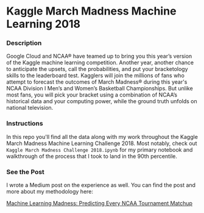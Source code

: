 # Kaggle March Madness Machine Learning 2018

### Description
Google Cloud and NCAA® have teamed up to bring you this year’s version of the Kaggle machine learning competition. Another year, another chance to anticipate the upsets, call the probabilities, and put your bracketology skills to the leaderboard test. Kagglers will join the millions of fans who attempt to forecast the outcomes of March Madness® during this year's NCAA Division I Men’s and Women’s Basketball Championships. But unlike most fans, you will pick your bracket using a combination of NCAA’s historical data and your computing power, while the ground truth unfolds on national television.

### Instructions
In this repo you'll find all the data along with my work throughout the Kaggle March Madness Machine Learning Challenge 2018. Most notably, check out `Kaggle March Madness Challenge 2018.ipynb` for my primary notebook and walkthrough of the process that I took to land in the 90th percentile. 

### See the Post
I wrote a Medium post on the experience as well. You can find the post and more about my methodology here: 

[Machine Learning Madness: Predicting Every NCAA Tournament Matchup](https://medium.com/@conordewey3/machine-learning-madness-predicting-every-ncaa-tournament-matchup-7d9ce7d5fc6d)

